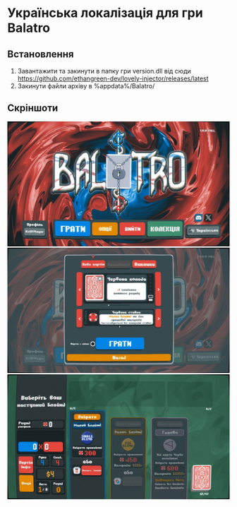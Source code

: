 # Українська локалізація для гри Balatro

## Встановлення
1. Завантажити та закинути в папку гри version.dll від сюди https://github.com/ethangreen-dev/lovely-injector/releases/latest
2. Закинути файли архіву в %appdata%/Balatro/

## Скріншоти

<div align="center">
<img src="./screenshots/screenshot1.jpg" width="600"  />
<img src="./screenshots/screenshot2.jpg" width="600"  />
<img src="./screenshots/screenshot3.jpg" width="600"  />
</div>
